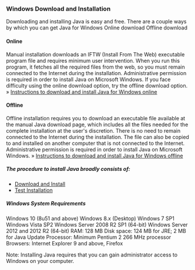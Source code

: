 ### Windows Download and Installation

Downloading and installing Java is easy and free. There are a couple ways by which you can get Java for Windows
Online download
Offline download

#### Online
Manual installation downloads an IFTW (Install From The Web) executable program file and requires minimum user intervention. When you run this program, it fetches all the required files from the web, so you must remain connected to the Internet during the installation.
Administrative permission is required in order to install Java on Microsoft Windows.
If you face difficulty using the online download option, try the offline download option.
» [Instructions to download and install Java for Windows online](https://java.com/en/download/help/windows_manual_download.xml)

#### Offline
Offline installation requires you to download an executable file available at the manual Java download page, which includes all the files needed for the complete installation at the user's discretion. There is no need to remain connected to the Internet during the installation. The file can also be copied to and installed on another computer that is not connected to the Internet.
Administrative permission is required in order to install Java on Microsoft Windows.
» [Instructions to download and install Java for Windows offline](https://java.com/en/download/help/windows_offline_download.xml)


##### The procedure to install Java broadly consists of:
* [Download and Install](https://java.com/en/download/help/windows_manual_download.xml#download)
* [Test Installation](https://java.com/en/download/help/windows_manual_download.xml#test)

##### Windows System Requirements 

Windows 10 (8u51 and above)
Windows 8.x (Desktop)
Windows 7 SP1
Windows Vista SP2
Windows Server 2008 R2 SP1 (64-bit)
Windows Server 2012 and 2012 R2 (64-bit)
RAM: 128 MB
Disk space: 124 MB for JRE; 2 MB for Java Update
Processor: Minimum Pentium 2 266 MHz processor
Browsers: Internet Explorer 9 and above, Firefox

Note: Installing Java requires that you can gain administrator access to Windows on your computer.

